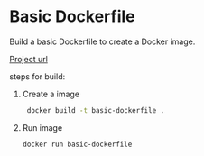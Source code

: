 # Basic Dockerfile

Build a basic Dockerfile to create a Docker image.

[Project url](https://roadmap.sh/projects/basic-dockerfile)

steps for build:

1. Create a image
   ```bash
    docker build -t basic-dockerfile .
   ```
2. Run image
    ```bash
    docker run basic-dockerfile
    ```